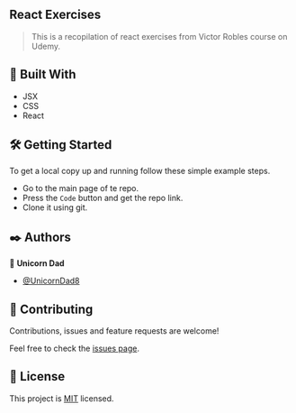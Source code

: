 ## React Exercises

> This is a recopilation of react exercises from Victor Robles course on Udemy.

## 🔧 Built With

- JSX
- CSS
- React

## 🛠 Getting Started

To get a local copy up and running follow these simple example steps.

- Go to the main page of te repo.
- Press the `Code` button and get the repo link.
- Clone it using git.

## ✒️ Authors

👤 **Unicorn Dad**

- [@UnicornDad8](https://github.com/UnicornDad8)

## 🤝 Contributing

Contributions, issues and feature requests are welcome!

Feel free to check the [issues page](https://github.com/UnicornDad8/react-exercises/issues).

## 📝 License

This project is [MIT](lic.url) licensed.

